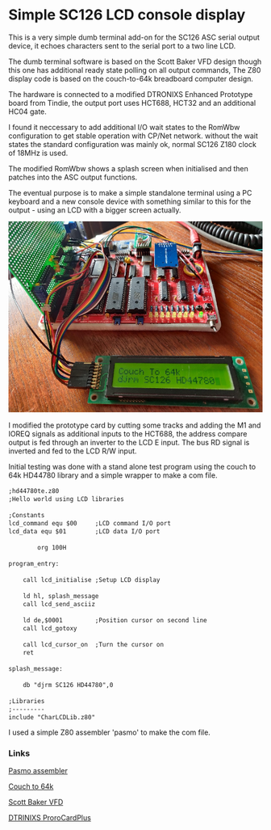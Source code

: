 # Simple SC126 LCD console display

This is a very simple dumb terminal add-on for the SC126 ASC serial output device, it echoes characters sent to the serial port to a two line LCD.

The dumb terminal software is based on the Scott Baker VFD design though this one has additional ready state polling on all output commands, The Z80 display code is based on the couch-to-64k breadboard computer design.

The hardware is connected to a modified DTRONIXS Enhanced Prototype board from Tindie, the output port uses HCT688, HCT32 and an additional HC04 gate.

I found it neccessary to add additional I/O wait states to the RomWbw configuration to get stable operation with CP/Net network. without the wait states the standard configuration was mainly ok, normal SC126 Z180 clock of 18MHz is used.

The modified RomWbw shows a splash screen when initialised and then patches into the ASC output functions.

The eventual purpose is to make a simple standalone terminal using a PC keyboard and a new console device with something similar to this for the output - using an LCD with a bigger screen actually.

![Display 2x20](./display2x20.jpg)

I modified the prototype card by cutting some tracks and adding the M1 and IOREQ signals as additional inputs to the HCT688, the address compare output is fed through an inverter to the LCD E input. The bus RD signal is inverted and fed to the LCD R/W input.

Initial testing was done with a stand alone test program using the couch to 64k HD44780 library and a simple wrapper to make a com file.

```
;hd44780te.z80
;Hello world using LCD libraries

;Constants
lcd_command equ $00     ;LCD command I/O port
lcd_data equ $01        ;LCD data I/O port
   
        org 100H
        
program_entry:    
    
    call lcd_initialise ;Setup LCD display
    
    ld hl, splash_message
    call lcd_send_asciiz
    
    ld de,$0001         ;Position cursor on second line
    call lcd_gotoxy
    
    call lcd_cursor_on  ;Turn the cursor on
    ret

splash_message:

    db "djrm SC126 HD44780",0    

;Libraries
;---------   
include "CharLCDLib.z80"
```
I used a simple Z80 assembler 'pasmo' to make the com file.


### Links
[Pasmo assembler](https://pasmo.speccy.org/pasmodoc.html)

[Couch to 64k](https://github.com/Bread80/Couch-To-64k---Breadboard-Z80-Computer)

[Scott Baker VFD](https://www.smbaker.com/z80-retrocomputing-13-rc2014-vfd-display-board)

[DTRINIXS ProroCardPlus](https://www.tindie.com/products/dtronixs/prototype-boardpcb-for-the-rc2014-bus/)